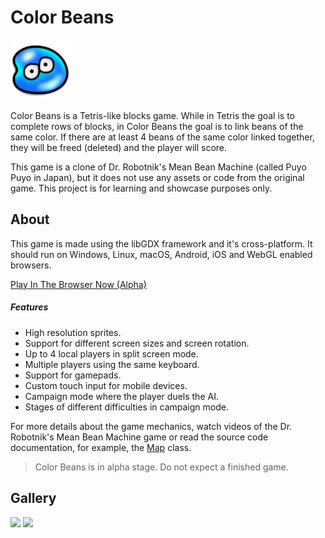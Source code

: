 # Color Beans

![bean](android/res/drawable-xhdpi/ic_launcher.png)

Color Beans is a Tetris-like blocks game. While in Tetris the goal is to complete rows of blocks, in Color Beans the goal is to link beans of the same color. If there are at least 4 beans of the same color linked together, they will be freed (deleted) and the player will score.

This game is a clone of Dr. Robotnik's Mean Bean Machine (called Puyo Puyo in Japan), but it does not use any assets or code from the original game. This project is for learning and showcase purposes only.

## About

This game is made using the libGDX framework and it's cross-platform. It should run on Windows, Linux, macOS, Android, iOS and WebGL enabled browsers.

[Play In The Browser Now (Alpha)](https://www.viniciusjardim.com/p/color-beans)

##### Features

* High resolution sprites.
* Support for different screen sizes and screen rotation.
* Up to 4 local players in split screen mode.
* Multiple players using the same keyboard.
* Support for gamepads.
* Custom touch input for mobile devices.
* Campaign mode where the player duels the AI.
* Stages of different difficulties in campaign mode.

For more details about the game mechanics, watch videos of the Dr. Robotnik's Mean Bean Machine game or read the source code documentation, for example, the [Map](core/src/com/vpjardim/colorbeans/Map.java) class.

> Color Beans is in alpha stage. Do not expect a finished game.

## Gallery

<img src="https://user-images.githubusercontent.com/1520962/33919110-a7d3c6be-df95-11e7-9406-cbc02060e6e0.png" width="640">

<img src="https://user-images.githubusercontent.com/1520962/33919127-bb563276-df95-11e7-947f-e1fa1cd5fcb5.png" width="360">
